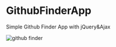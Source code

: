 # GithubFinderApp


Simple Github Finder App with jQuery&amp;Ajax




![github finder](https://user-images.githubusercontent.com/20744895/27400333-a1140c08-5674-11e7-9288-43bad3580cab.png)

